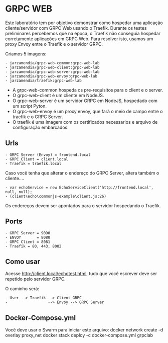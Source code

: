 # GRPC WEB

Este laboratório tem por objetivo demonstrar como hospedar uma aplicação cliente/servidor com GRPC Web usando o Traefik. Durante os testes preliminares percebemos que na época, o Traefik não conseguia hospedar corretamente aplicações em GRPC Web. Para resolver isto, usamos um proxy Envoy entre o Traefik e o servidor GRPC.

Criamos 5 imagens:

    - jarzamendia/grpc-web-common:grpc-web-lab
    - jarzamendia/grpc-web-client:grpc-web-lab
    - jarzamendia/grpc-web-server:grpc-web-lab
    - jarzamendia/grpc-web-envoy:grpc-web-lab
    - jarzamendia/traefik:grpc-web-lab

- A grpc-web-common hospeda os pre-requisitos para o client e o server.
- O grpc-web-client é um cliente em NodeJS.
- O grpc-web-server é um servidor GRPC em NodeJS, hospedado com um script Pyton.
- O grpc-web-envoy é um proxy envoy, que fará o meio de campo entre o traefik e o GRPC Server.
- O traefik é uma imagem com os certificados necessarios e arquivo de configuração embarcados.



## Urls

    - GRPC Server (Envoy) = frontend.local 
    - GRPC Client = client.local
    - Traefik = traefik.local

Caso você tenha que alterar o endereço do GRPC Server, altera também o cliente....

    - var echoService = new EchoServiceClient('http://frontend.local', null, null);
    - (client\echo\commonjs-example\client.js:26)

Os endereços devem ser apontados para o servidor hospedando o Traefik.

## Ports
    - GRPC Server = 9090
    - ENVOY       = 8080
    - GRPC Client = 8081
    - Traefik = 80, 443, 8082

## Como usar

Acesse http://client.local/echotest.html, tudo que você escrever deve ser repetido pelo servidor GRPC.

O caminho será:

    - User --> Traefik --> Client GRPC 
    -                  --> Envoy --> GRPC Server

## Docker-Compose.yml

Você deve usar o Swarm para iniciar este arquivo:
docker network create -d overlay proxy_net
docker stack deploy -c docker-compose.yml grpclab